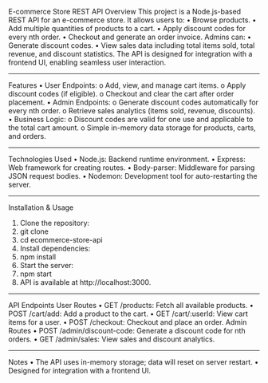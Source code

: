 E-commerce Store REST API
Overview
This project is a Node.js-based REST API for an e-commerce store. It allows users to:
•	Browse products.
•	Add multiple quantities of products to a cart.
•	Apply discount codes for every nth order.
•	Checkout and generate an order invoice.
Admins can:
•	Generate discount codes.
•	View sales data including total items sold, total revenue, and discount statistics.
The API is designed for integration with a frontend UI, enabling seamless user interaction.
________________________________________
Features
•	User Endpoints: 
o	Add, view, and manage cart items.
o	Apply discount codes (if eligible).
o	Checkout and clear the cart after order placement.
•	Admin Endpoints: 
o	Generate discount codes automatically for every nth order.
o	Retrieve sales analytics (items sold, revenue, discounts).
•	Business Logic: 
o	Discount codes are valid for one use and applicable to the total cart amount.
o	Simple in-memory data storage for products, carts, and orders.
________________________________________
Technologies Used
•	Node.js: Backend runtime environment.
•	Express: Web framework for creating routes.
•	Body-parser: Middleware for parsing JSON request bodies.
•	Nodemon: Development tool for auto-restarting the server.
________________________________________

Installation & Usage
1.	Clone the repository: 
2.	git clone <repository-url>
3.	cd ecommerce-store-api
4.	Install dependencies: 
5.	npm install
6.	Start the server: 
7.	npm start
8.	API is available at http://localhost:3000.
________________________________________
API Endpoints
User Routes
•	GET /products: Fetch all available products.
•	POST /cart/add: Add a product to the cart.
•	GET /cart/:userId: View cart items for a user.
•	POST /checkout: Checkout and place an order.
Admin Routes
•	POST /admin/discount-code: Generate a discount code for nth orders.
•	GET /admin/sales: View sales and discount analytics.
________________________________________
Notes
•	The API uses in-memory storage; data will reset on server restart.
•	Designed for integration with a frontend UI.
